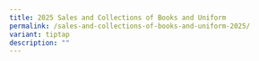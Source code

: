 ```yaml
---
title: 2025 Sales and Collections of Books and Uniform
permalink: /sales-and-collections-of-books-and-uniform-2025/
variant: tiptap
description: ""
---
```

